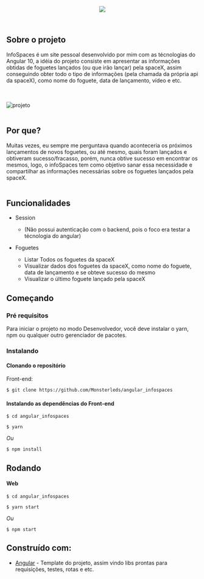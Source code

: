 <p align="center">
  <img src="https://user-images.githubusercontent.com/56271517/89470927-4fd77880-d753-11ea-9558-150e6fdc33c2.png"> </img>
</p>
<br>

## Sobre o projeto
InfoSpaces é um site pessoal desenvolvido por mim com as técnologias do Angular 10, a idéia do projeto consiste em apresentar as informações obtidas de foguetes lançados (ou que irão lançar) pela spaceX, assim conseguindo obter todo o tipo de informações (pela chamada da própria api da spaceX), como nome do foguete, data de lançamento, vídeo e etc.

<br><br>
![projeto](https://user-images.githubusercontent.com/56271517/89471768-5f57c100-d755-11ea-9138-250763dc2143.png)
<br><br>
## Por que?
Muitas vezes, eu sempre me perguntava quando aconteceria os próximos lançamentos de novos foguetes, ou até mesmo, quais foram lançados e obtiveram sucesso/fracasso, porém, 
nunca obtive sucesso em encontrar os mesmos, logo, o infoSpaces tem como objetivo sanar essa necessidade e compartilhar as informações necessárias sobre os foguetes lançados pela spaceX.
<br><br>
## Funcionalidades
- Session

     - (Não possui autenticação com o backend, pois o foco era testar a técnologia do angular)
     
- Foguetes

     - Listar Todos os foguetes da spaceX
     - Visualizar dados dos foguetes da spaceX, como nome do foguete, data de lançamento e se obteve sucesso do mesmo
     - Visualizar o último foguete lançado pela spaceX
     
## Começando
### Pré requisitos
Para iniciar o projeto no modo Desenvolvedor, você deve instalar o yarn, npm ou qualquer outro gerenciador de pacotes.

### Instalando

#### Clonando o repositório
Front-end:

```
$ git clone https://github.com/Monsterleds/angular_infospaces
```

#### Instalando as dependências do Front-end
```
$ cd angular_infospaces
```

```
$ yarn
```
_Ou_
```
$ npm install
```

## Rodando
#### Web
```
$ cd angular_infospaces
```
```
$ yarn start
```
_Ou_
```
$ npm start
```

## Construído com: 
- [Angular](https://angular.io/) - Template do projeto, assim vindo libs prontas para requisições, testes, rotas e etc.
